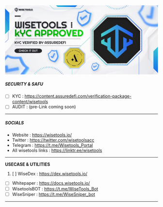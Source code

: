 
![1702430948984](image/README/1702430948984.png)

##### **SECURITY & SAFU**

* [ ] KYC : https://content.assuredefi.com/verification-package-content/wisetools
* [ ] AUDIT : (pre-Link coming soon)

---

##### ***SOCIALS***

* Website : https://wisetools.io/
* Twitter : https://twitter.com/wisetoolsacc
* Telegram : https://t.me/Wisetools_Portal
* All wisetools links : https://linktr.ee/wisetools

---

**USECASE & UTILITIES**

1. [ ] WiseDex : https://dex.wisetools.io/

* [ ] Whitepaper : https://docs.wisetools.io/
* [ ] WisetoolsBOT : https://t.me/WiseTools_Bot
* [ ] WiseSniper : https://t.me/WiseSniper_bot

---
